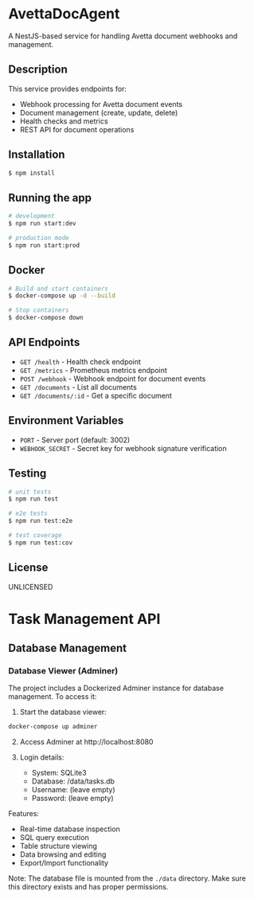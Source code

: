 # AvettaDocAgent

A NestJS-based service for handling Avetta document webhooks and management.

## Description

This service provides endpoints for:
- Webhook processing for Avetta document events
- Document management (create, update, delete)
- Health checks and metrics
- REST API for document operations

## Installation

```bash
$ npm install
```

## Running the app

```bash
# development
$ npm run start:dev

# production mode
$ npm run start:prod
```

## Docker

```bash
# Build and start containers
$ docker-compose up -d --build

# Stop containers
$ docker-compose down
```

## API Endpoints

- `GET /health` - Health check endpoint
- `GET /metrics` - Prometheus metrics endpoint
- `POST /webhook` - Webhook endpoint for document events
- `GET /documents` - List all documents
- `GET /documents/:id` - Get a specific document

## Environment Variables

- `PORT` - Server port (default: 3002)
- `WEBHOOK_SECRET` - Secret key for webhook signature verification

## Testing

```bash
# unit tests
$ npm run test

# e2e tests
$ npm run test:e2e

# test coverage
$ npm run test:cov
```

## License

UNLICENSED

# Task Management API

## Database Management

### Database Viewer (Adminer)

The project includes a Dockerized Adminer instance for database management. To access it:

1. Start the database viewer:
```bash
docker-compose up adminer
```

2. Access Adminer at http://localhost:8080

3. Login details:
   - System: SQLite3
   - Database: /data/tasks.db
   - Username: (leave empty)
   - Password: (leave empty)

Features:
- Real-time database inspection
- SQL query execution
- Table structure viewing
- Data browsing and editing
- Export/Import functionality

Note: The database file is mounted from the `./data` directory. Make sure this directory exists and has proper permissions.

